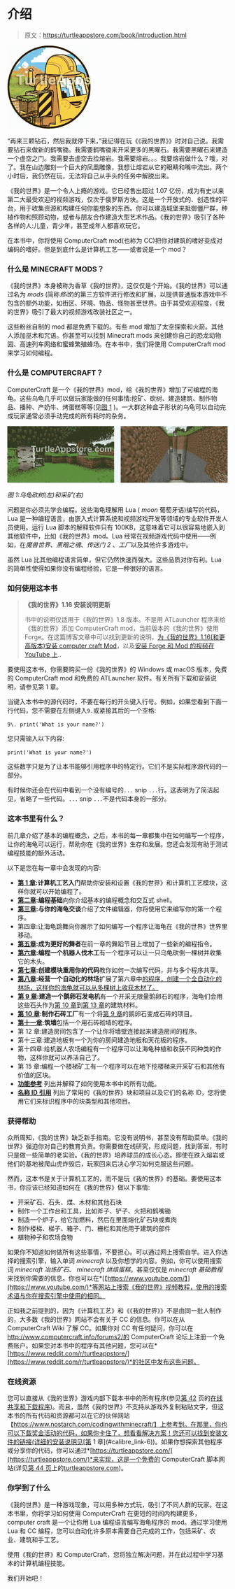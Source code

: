 # 介绍

> 原文：<https://turtleappstore.com/book/introduction.html>

![image](img/62dabee52ad4b4bc031eeb77359e15c7.png)

“再来三颗钻石，然后我就停下来，”我记得在玩《《我的世界》》时对自己说。我需要钻石来做新的鹤嘴锄。我需要鹤嘴锄来开采更多的黑曜石。我需要黑曜石来建造一个虚空之门。我需要去虚空去捡熔岩。我需要熔岩。。。我要熔岩做什么？哦，对了。我在山边雕刻一个巨大的凤凰雕像，我想让熔岩从它的眼睛和嘴中流出。两个小时后，我仍然在玩，无法将自己从手头的任务中解脱出来。

《我的世界》是一个令人上瘾的游戏。它已经售出超过 1.07 亿份，成为有史以来第二大最受欢迎的视频游戏，仅次于俄罗斯方块。这是一个开放式的、创造性的平台，用于收集资源和构建任何你能想象的东西。你可以建造城堡来抵御僵尸群，种植作物和照顾动物，或者与朋友合作建造大型艺术作品。《我的世界》吸引了各种各样的人:儿童，青少年，甚至成年人都喜欢玩它。

在本书中，你将使用 ComputerCraft mod(也称为 CC)把你对建筑的嗜好变成对编码的嗜好。但是到底什么是计算机工艺——或者说是一个 mod？

### **什么是 MINECRAFT MODS？**

《我的世界》本身被称为香草《我的世界》，这仅仅是个开始。《我的世界》可以通过名为 *mods* (简称*修改*)的第三方软件进行修改和扩展，以提供普通版本游戏中不包含的额外功能，如街区、环境、物品、怪物甚至世界。由于其受欢迎程度，《我的世界》吸引了最大的视频游戏改装社区之一。

这些粉丝自制的 mod 都是免费下载的。有些 mod 增加了太空探索和火箭。其他人添加巫术和咒语。你甚至可以找到 Minecraft mods 来创建你自己的恐龙动物园、高速列车网络和蜜蜂繁殖蜂场。在本书中，我们将使用 ComputerCraft mod 来学习如何编程。

### 什么是 COMPUTERCRAFT？

ComputerCraft 是一个《我的世界》mod，给《我的世界》增加了可编程的海龟。这些乌龟几乎可以做玩家能做的任何事情:挖矿、砍树、建造建筑、制作物品、播种、产奶牛、烤蛋糕等等(见[图 1](#calibre_link-564) )。一大群这种盒子形状的乌龟可以自动完成玩家通常必须手动完成的所有耗时的杂务。

![image](img/d4e681d460e5d6250cad753c0eef2798.png)

*图 1:乌龟砍树(左)和采矿(右)*

问题是你必须先学会编程。这些海龟理解用 Lua ( *moon* 葡萄牙语)编写的代码，Lua 是一种编程语言，由嵌入式计算系统和视频游戏开发等领域的专业软件开发人员使用。运行 Lua 脚本的解释软件只有 100KB，这意味着它可以很容易地嵌入到其他软件中，比如《我的世界》mod。Lua 经常在视频游戏代码中使用——例如，在*魔兽世界*、*黑暗之魂*、*传送门 2* 、*工厂*以及其他许多游戏中。

虽然 Lua 比其他编程语言简单，但它仍然快速而强大。这些品质对你有利。Lua 的简单性使得如果你没有编程经验，它是一种很好的语言。

### **如何使用这本书**

> **《我的世界》1.16 安装说明更新**
> 
> 书中的说明仅适用于《我的世界》1.8 版本。不是用 ATLauncher 程序来给《我的世界》添加 ComputerCraft mod，当前版本的《我的世界》使用 Forge。在这篇博客文章中可以找到更新的说明，[为《我的世界》1.16(和更高版本)安装 computer craft Mod](https://inventwithpython.com/blog/2020/12/24/installing-the-computercraft-mod-for-minecraft-116-and-later/)，以及[安装 Forge 和 Mod 的视频在 YouTube 上](https://www.youtube.com/watch?v=6-hyqrwBEq0)..

要使用这本书，你需要购买一份《我的世界》的 Windows 或 macOS 版本，免费的 ComputerCraft mod 和免费的 ATLauncher 软件。有关所有下载和安装说明，请参见第 1 章。

当键入本书中的源代码时，不要在每行的开头键入行号。例如，如果您看到下面一行代码，您不需要在左侧键入`9.`或紧接其后的一个空格:

```turtle
9\. print('What is your name?')
```

您只需输入以下内容:

```turtle
print('What is your name?')
```

这些数字只是为了让本书能够引用程序中的特定行。它们不是实际程序源代码的一部分。

有时候你还会在代码中看到一个没有编号的`...` snip `...`行。这表明为了简洁起见，省略了一些代码。`...` snip `...`不是代码本身的一部分。

### 这本书里有什么？

前几章介绍了基本的编程概念，之后，本书的每一章都集中在如何编写一个程序，让你的海龟可以运行，帮助你在《我的世界》生存和发展。您还会发现有助于测试编程技能的额外活动。

以下是您在每一章中会发现的内容:

*   **[第 1 章](#calibre_link-6):计算机工艺入门**帮助你安装和设置《我的世界》和计算机工艺模块，这样你就可以开始编程了。
*   **[第二章](#calibre_link-10):编程基础**向你介绍基本的编程概念和交互式 shell。
*   **[第三章](#calibre_link-18):与你的海龟交谈**介绍了文件编辑器，你将使用它来编写你的第一个程序。
*   第四章:让海龟跳舞向你展示了如何编写一个程序让海龟在《我的世界》世界里移动。
*   **[第五章](#calibre_link-13):成为更好的舞者**在前一章的舞蹈节目上增加了一些新的编程指令。
*   **[第六章](#calibre_link-47):编程一个机器人伐木工**有一个程序可以让一只乌龟砍倒一棵树并收集它的木头。
*   **[第七章](#calibre_link-49):创建模块重用你的代码**教你如何一次编写代码，并与多个程序共享。
*   **[第八章](#calibre_link-35):经营一个自动化的林场**扩展了第六章中[的程序，创建一个全自动化的林场，这样你的海龟就可以从多棵树上收获木材了。](#calibre_link-47)
*   **[第 9 章](#calibre_link-57):建造一个鹅卵石发电机**有一个开采无限量鹅卵石的程序，海龟们会用这些石头作为[第 10 章](#calibre_link-62)到[第 13 章](#calibre_link-100)的建筑材料。
*   **[第 10 章](#calibre_link-62):制作石砖工厂**有一个将[第 9 章](#calibre_link-57)的鹅卵石变成石砖的项目。
*   **[第十一章](#calibre_link-80):筑墙**包括一个用石砖砌墙的程序。
*   第 12 章:建造房间包含了一个让你将墙壁连接起来建造房间的程序。
*   第十三章:建造地板有一个为你的房间建造地板和天花板的程序。
*   第十四章:给机器人农场编程有一个程序可以让海龟种植和收获不同种类的作物，这样你就可以养活自己了。
*   第 15 章:编程一个楼梯矿工有一个程序可以在地下挖楼梯来开采矿石和其他有价值的区块。
*   **[功能参考](#calibre_link-541)** 列出并解释了如何使用本书中的所有功能。
*   **[名称 ID 引用](#calibre_link-558)** 列出了常用的《我的世界》块和项目以及它们的名称 ID，您将使用它们来标识程序中的块类型和其他项目。

### **获得帮助**

众所周知，《我的世界》缺乏新手指南。它没有说明书，甚至没有帮助菜单。《我的世界》强迫你对自己的教育负责。你需要做在线研究，形成问题，找到答案，有时只是做一些简单的老实验。《我的世界》培养球员的成长心态。即使在跌入熔岩或他们的基地被爬山虎炸毁后，玩家回来后决心学习如何克服这些问题。

然而，这本书是关于计算机工艺的，而不是玩《我的世界》的基础。要使用这本书，你应该已经知道如何在《我的世界》做以下事情:

*   开采矿石、石头、煤、木材和其他石块
*   制作一个工作台和工具，比如斧子、铲子、火把和鹤嘴锄
*   制造一个炉子，给它加燃料，然后在里面熔化矿石块或煮肉
*   制作楼梯、梯子、箱子、门、栅栏和其他用于建筑的部件
*   植物种子和农场食物

如果你不知道如何做所有这些事情，不要担心。可以通过网上搜索自学。进入你选择的搜索引擎，输入单词 *minecraft* 以及你想学的内容。例如，你可以使用搜索词 *minecraft 冶炼矿石*、 *minecraft 烘焙蛋糕*，甚至仅仅是 *minecraft 基础教程*来找到你需要的信息。你也可以在*[【https://www.youtube.com/】](https://www.youtube.com/)*等网站上搜索《我的世界》视频教程，使用的搜索术语与你在搜索引擎中使用的相同。

正如我之前提到的，因为《计算机工艺》和《《我的世界》》不是由同一批人制作的，大多数《我的世界》网站不会有关于 CC 的信息。你可以在从 ComputerCraft Wiki 了解 CC。如果你对 CC 有任何疑问，你可以在 http://www.computercraft.info/forums2/的 ComputerCraft 论坛上注册一个免费账户。如果您对本书中的程序有其他问题，您可以在*[https://www.reddit.com/r/turtleappstore/](https://www.reddit.com/r/turtleappstore/)*的社区中发布这些问题。

### **在线资源**

您可以直接从《我的世界》游戏内部下载本书中的所有程序(参见[第 42](#calibre_link-5) 页的[在线共享和下载程序](#calibre_link-4))。而且，虽然《我的世界》不支持从游戏外复制粘贴文字，但这本书的所有代码和资源都可以在它的伙伴网站【https://www.nostarch.com/codingwithminecraft/】上参考到。在那里，你也可以下载奖金活动的代码，如果你卡住了，想看看解决方案！您还可以找到安装文件的链接(详细的安装说明见[第 1 章](#calibre_link-6))。如果你想探索其他程序或分享你的代码，你可以通过*[https://turtleappstore.com/](https://turtleappstore.com/)*来实现，这是一个免费的 ComputerCraft 脚本网站(详见[第 44 页](#calibre_link-166)上的[turtleappstore.com](http://turtleappstore.com))。

### **你学到了什么**

《我的世界》是一种游戏现象，可以用多种方式玩，吸引了不同人群的玩家。在这本书里，你将学习如何使用 ComputerCraft 在更短的时间内构建更多，computer craft 是一个让你用 Lua 编程语言编写海龟程序的 mod。通过学习使用 Lua 和 CC 编程，您可以自动化许多原本需要自己完成的工作，包括采矿、农业、建筑和手工艺。

使用《我的世界》和 ComputerCraft，您将独立解决问题，并在此过程中学习基本的计算机编程技能。

我们开始吧！